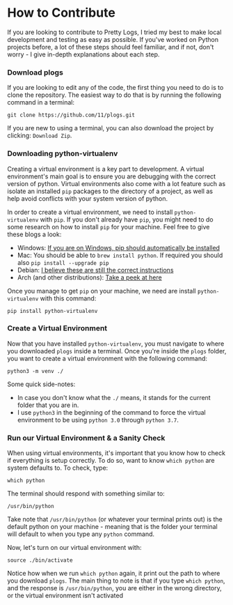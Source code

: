 # How to Contribute
If you are looking to contribute to Pretty Logs, I tried my best to make local development and testing as easy
as possible. If you've worked on Python projects before, a lot of these steps should feel familiar, and if not,
don't worry - I give in-depth explanations about each step.


### Download plogs
If you are looking to edit any of the code, the first thing you need to do is to clone the repository. The easiest way
to do that is by running the following command in a terminal:

```
git clone https://github.com/11/plogs.git
```

If you are new to using a terminal, you can also download the project by clicking: `Download Zip`.


### Downloading python-virtualenv
Creating a virtual environment is a key part to development. A virtual environment's main goal is to ensure you are debugging
with the correct version of python. Virtual environments also come with a lot feature such as isolate
an installed `pip` packages to the directory of a project, as well as help avoid conflicts with your system version of python.

In order to create a virtual environment, we need to install `python-virtualenv` with `pip`. If you don't already have `pip`,
you might need to do some research on how to install `pip` for your machine. Feel free to give these blogs a look:

- Windows: [If you are on Windows, pip should automatically be installed](https://docs.python.org/3/whatsnew/3.4.html#whatsnew-pep-45)
- Mac: You should be able to `brew install python`. If required you should also `pip install --upgrade pip`
- Debian: [I believe these are still the correct instructions](https://www.saltycrane.com/blog/2010/02/how-install-pip-ubuntu/)
- Arch (and other distributions): [Take a peek at here](https://www.tecmint.com/install-pip-in-linux/)

Once you manage to get `pip` on your machine, we need are install `python-virtualenv` with this command:
```
pip install python-virtualenv
```


### Create a Virtual Environment
Now that you have installed `python-virtualenv`, you must navigate to where you downloaded `plogs` inside a terminal.
Once you're inside the `plogs` folder, you want to create a virtual environment with the following command:

```
python3 -m venv ./
```

Some quick side-notes:
- In case you don't know what the `./` means, it stands for the current folder that you are in.
- I use `python3` in the beginning of the command to force the virtual environment to be using `python 3.0` through `python 3.7`.



### Run our Virtual Environment & a Sanity Check
When using virtual environments, it's important that you know how to check if everything is setup correctly.
To do so, want to know `which python` are system defaults to. To check, type:

```
which python
```

The terminal should respond with something similar to:

```
/usr/bin/python
```

Take note that `/usr/bin/python` (or whatever your terminal prints out) is the default python on your machine - meaning
that is the folder your terminal will default to when you type any `python` command.

Now, let's turn on our virtual environment with:

```
source ./bin/activate
```

Notice how when we run `which python` again, it print out the path to where you download `plogs`.
The main thing to note is that if you type `which python`, and the response is `/usr/bin/python`, you are either
in the wrong directory, or the virtual environment isn't activated
